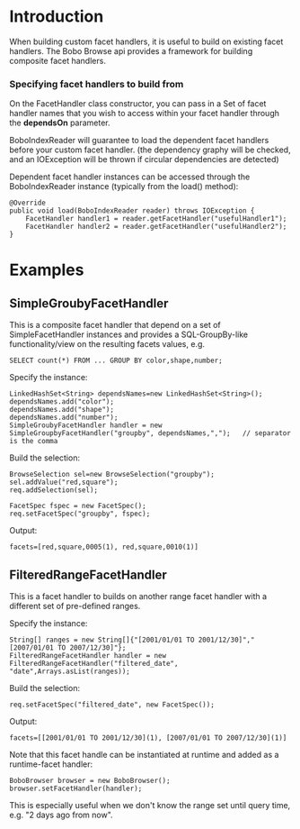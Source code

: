 # Introduction #

When building custom facet handlers, it is useful to build on existing facet handlers. The Bobo Browse api provides a framework for building composite facet handlers.

### Specifying facet handlers to build from ###

On the FacetHandler class constructor, you can pass in a Set of facet handler names that you wish to access within your facet handler through the **dependsOn** parameter.

BoboIndexReader will guarantee to load the dependent facet handlers before your custom facet handler. (the dependency graphy will be checked, and an IOException will be thrown if circular dependencies are detected)

Dependent facet handler instances can be accessed through the BoboIndexReader instance (typically from the load() method):

```
@Override
public void load(BoboIndexReader reader) throws IOException {
	FacetHandler handler1 = reader.getFacetHandler("usefulHandler1");
	FacetHandler handler2 = reader.getFacetHandler("usefulHandler2");
}
```

# Examples #

## SimpleGroubyFacetHandler ##

This is a composite facet handler that depend on a set of SimpleFacetHandler instances and provides a SQL-GroupBy-like functionality/view on the resulting facets values, e.g.

```
SELECT count(*) FROM ... GROUP BY color,shape,number;
```

Specify the instance:

```
LinkedHashSet<String> dependsNames=new LinkedHashSet<String>();
dependsNames.add("color");
dependsNames.add("shape");
dependsNames.add("number");
SimpleGroubyFacetHandler handler = new SimpleGroupbyFacetHandler("groupby", dependsNames,",");   // separator is the comma
```

Build the selection:

```
BrowseSelection sel=new BrowseSelection("groupby");
sel.addValue("red,square");
req.addSelection(sel);

FacetSpec fspec = new FacetSpec();
req.setFacetSpec("groupby", fspec);

```

Output:

```
facets=[red,square,0005(1), red,square,0010(1)]
```

## FilteredRangeFacetHandler ##

This is a facet handler to builds on another range facet handler with a different set of pre-defined ranges.

Specify the instance:

```
String[] ranges = new String[]{"[2001/01/01 TO 2001/12/30]","[2007/01/01 TO 2007/12/30]"};
FilteredRangeFacetHandler handler = new FilteredRangeFacetHandler("filtered_date", "date",Arrays.asList(ranges));
```

Build the selection:

```
req.setFacetSpec("filtered_date", new FacetSpec());		
```

Output:

```
facets=[[2001/01/01 TO 2001/12/30](1), [2007/01/01 TO 2007/12/30](1)]
```

Note that this facet handle can be instantiated at runtime and added as a runtime-facet handler:

```
BoboBrowser browser = new BoboBrowser();
browser.setFacetHandler(handler);
```

This is especially useful when we don't know the range set until query time, e.g. "2 days ago from now".